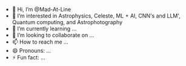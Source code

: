 - 👋 Hi, I’m @Mad-At-Line
- 👀 I’m interested in Astrophysics, Celeste, ML + AI, CNN's and LLM', Quantum computing, and Astrophotography
- 🌱 I’m currently learning ...
- 💞️ I’m looking to collaborate on ...
- 📫 How to reach me ...
- 😄 Pronouns: ...
- ⚡ Fun fact: ...

<!---
Mad-At-Line/Mad-At-Line is a ✨ special ✨ repository because its `README.md` (this file) appears on your GitHub profile.
You can click the Preview link to take a look at your changes.
--->
